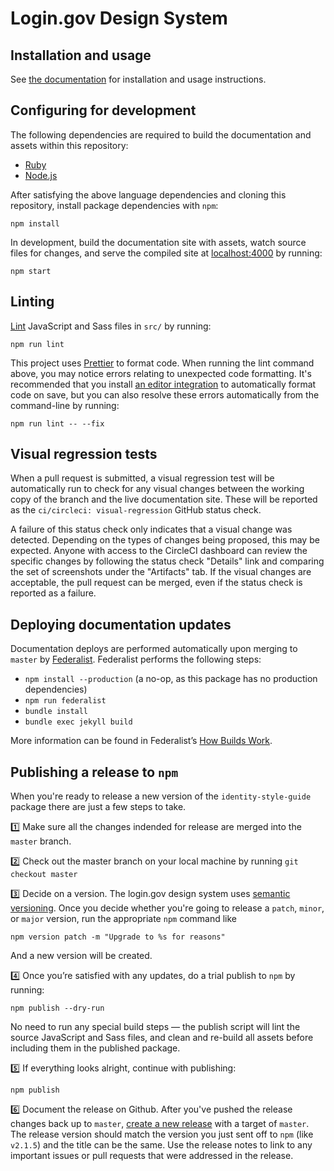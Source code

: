 # Login.gov Design System

## Installation and usage

See [the documentation](https://design.login.gov/) for installation and usage instructions.

## Configuring for development

The following dependencies are required to build the documentation and assets within this repository:

- [Ruby](.ruby-version)
- [Node.js](.nvmrc)

After satisfying the above language dependencies and cloning this repository, install package dependencies with `npm`:

```
npm install
```

In development, build the documentation site with assets, watch source files for changes, and serve the compiled site at [localhost:4000](http://localhost:4000) by running:

```
npm start
```

## Linting

[Lint](https://en.wikipedia.org/wiki/Lint_(software)) JavaScript and Sass files in `src/` by running:

```
npm run lint
```

This project uses [Prettier](https://prettier.io/) to format code. When running the lint command above, you may notice errors relating to unexpected code formatting. It's recommended that you install [an editor integration](https://prettier.io/docs/en/editors.html) to automatically format code on save, but you can also resolve these errors automatically from the command-line by running:

```
npm run lint -- --fix
```

## Visual regression tests

When a pull request is submitted, a visual regression test will be automatically run to check for any visual changes between the working copy of the branch and the live documentation site. These will be reported as the `ci/circleci: visual-regression` GitHub status check.

A failure of this status check only indicates that a visual change was detected. Depending on the types of changes being proposed, this may be expected. Anyone with access to the CircleCI dashboard can review the specific changes by following the status check "Details" link and comparing the set of screenshots under the "Artifacts" tab. If the visual changes are acceptable, the pull request can be merged, even if the status check is reported as a failure.

## Deploying documentation updates

Documentation deploys are performed automatically upon merging to `master` by [Federalist](https://federalist.18f.gov/). Federalist performs the following steps:

- `npm install --production` (a no-op, as this package has no production dependencies)
- `npm run federalist`
- `bundle install`
- `bundle exec jekyll build`

More information can be found in Federalist’s [How Builds Work](https://federalist-docs.18f.gov/pages/how-federalist-works/how-builds-work/).

## Publishing a release to `npm`

When you're ready to release a new version of the `identity-style-guide` package there are just a few steps to take.

1️⃣ Make sure all the changes indended for release are merged into the `master` branch.

2️⃣ Check out the master branch on your local machine by running `git checkout master`

3️⃣ Decide on a version. The login.gov design system uses [semantic versioning](https://semver.org/). Once you decide whether you're going to release a `patch`, `minor`, or `major` version, run the appropriate `npm` command like

`npm version patch -m "Upgrade to %s for reasons"`

And a new version will be created.

4️⃣ Once you’re satisfied with any updates, do a trial publish to `npm` by running:

```
npm publish --dry-run
```

No need to run any special build steps — the publish script will lint the source JavaScript and Sass files, and clean and re-build all assets before including them in the published package.

5️⃣ If everything looks alright, continue with publishing:

```
npm publish
```

6️⃣ Document the release on Github. After you've pushed the release changes back up to `master`, [create a new release](https://github.com/18F/identity-style-guide/releases) with a target of `master`. The release version should match the version you just sent off to `npm` (like `v2.1.5`) and the title can be the same. Use the release notes to link to any important issues or pull requests that were addressed in the release.
